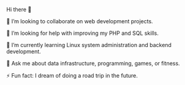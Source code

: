  Hi there 👋

🤝 I’m looking to collaborate on web development projects.

👯 I’m looking for help with improving my PHP and SQL skills.

🌱 I’m currently learning Linux system administration and backend development.

💬 Ask me about data infrastructure, programming, games, or fitness.

⚡ Fun fact: I dream of doing a road trip in the future.


